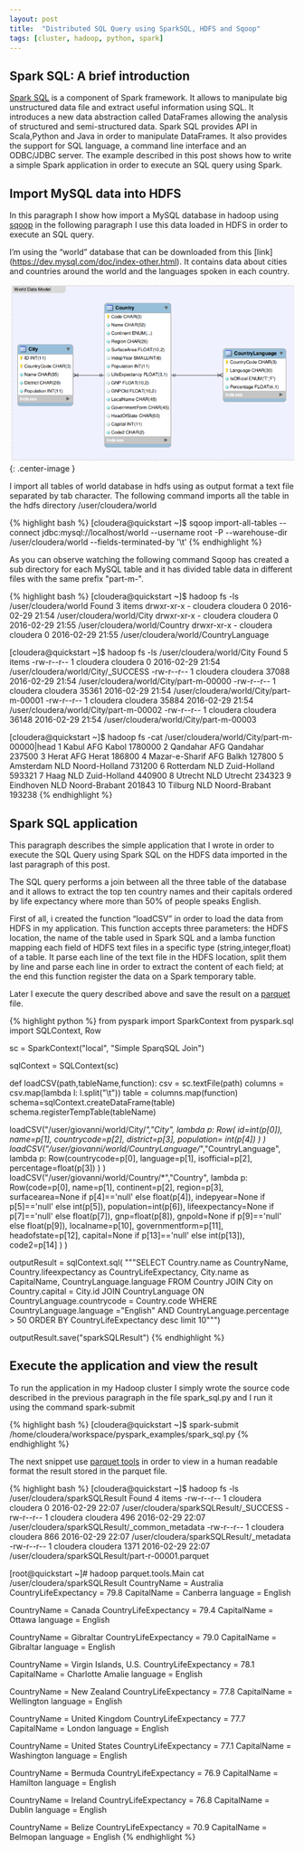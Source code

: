 ```yaml
---
layout: post
title:  "Distributed SQL Query using SparkSQL, HDFS and Sqoop"
tags: [cluster, hadoop, python, spark]
---
```


## Spark SQL: A brief introduction

[Spark SQL](http://spark.apache.org/sql/) is a component of Spark framework. It allows to manipulate big unstructured data file and extract useful information using SQL.
It introduces a new data abstraction called DataFrames allowing the analysis of structured and semi-structured data.
Spark SQL provides API in Scala,Python and Java in order to manipulate DataFrames.
It also provides the support for SQL language, a command line interface and an ODBC/JDBC server.
The example described in this post shows how to write a simple Spark application in order to execute an SQL query using Spark.

## Import MySQL data into HDFS

In this paragraph I show how import a MySQL database in hadoop using [sqoop](http://sqoop.apache.org/) in the following paragraph I use this data loaded in HDFS in order to execute an SQL query.

I’m using the “world” database that can be downloaded from this [link] (https://dev.mysql.com/doc/index-other.html). It contains data about cities and countries around the world and the languages spoken in each country.

![example entity relationship diagram](/assets/2016-03-01-distrubuted_sql_query_using_sparksql_hdfs_sqoop_img1.png){: .center-image }

I import all tables of world database in hdfs using as output format a text file separated by tab character. The following command imports all the table in the hdfs directory /user/cloudera/world

{% highlight bash %}
[cloudera@quickstart ~]$ sqoop import-all-tables --connect jdbc:mysql://localhost/world --username root -P --warehouse-dir  /user/cloudera/world  --fields-terminated-by '\t'
{% endhighlight %}

As you can observe watching the following command Sqoop has created a sub directory for each MySQL table and it has divided table data in different files with the same prefix "part-m-".

{% highlight bash %}
[cloudera@quickstart ~]$ hadoop fs -ls /user/cloudera/world
Found 3 items
drwxr-xr-x   - cloudera cloudera          0 2016-02-29 21:54 /user/cloudera/world/City
drwxr-xr-x   - cloudera cloudera          0 2016-02-29 21:55 /user/cloudera/world/Country
drwxr-xr-x   - cloudera cloudera          0 2016-02-29 21:55 /user/cloudera/world/CountryLanguage

[cloudera@quickstart ~]$ hadoop fs -ls /user/cloudera/world/City
Found 5 items
-rw-r--r--   1 cloudera cloudera          0 2016-02-29 21:54 /user/cloudera/world/City/_SUCCESS
-rw-r--r--   1 cloudera cloudera      37088 2016-02-29 21:54 /user/cloudera/world/City/part-m-00000
-rw-r--r--   1 cloudera cloudera      35361 2016-02-29 21:54 /user/cloudera/world/City/part-m-00001
-rw-r--r--   1 cloudera cloudera      35884 2016-02-29 21:54 /user/cloudera/world/City/part-m-00002
-rw-r--r--   1 cloudera cloudera      36148 2016-02-29 21:54 /user/cloudera/world/City/part-m-00003

[cloudera@quickstart ~]$ hadoop fs -cat  /user/cloudera/world/City/part-m-00000|head
1       Kabul   AFG     Kabol   1780000
2       Qandahar        AFG     Qandahar        237500
3       Herat   AFG     Herat   186800
4       Mazar-e-Sharif  AFG     Balkh   127800
5       Amsterdam       NLD     Noord-Holland   731200
6       Rotterdam       NLD     Zuid-Holland    593321
7       Haag    NLD     Zuid-Holland    440900
8       Utrecht NLD     Utrecht 234323
9       Eindhoven       NLD     Noord-Brabant   201843
10      Tilburg NLD     Noord-Brabant   193238
{% endhighlight %}

## Spark SQL application

This paragraph describes the simple application that I wrote in order to execute the SQL Query using Spark SQL on the HDFS data imported in the last paragraph of this post.

The SQL query performs a join between all the three table of the database and it allows to extract the top ten country names and their capitals ordered by life expectancy where more than 50% of people speaks English.

First of all, i created the function “loadCSV” in order to load the data from HDFS in my application. This function accepts three parameters: the HDFS location, the name of the table used in Spark SQL and a lamba function mapping each field of HDFS text files in a specific type (string,integer,float) of a table. It parse each line of the text file in the HDFS location, split them by line and parse each line in order to extract the content of each field; at the end this function register the data on a Spark temporary table.

Later I execute the query described above and save the result on a [parquet](https://parquet.apache.org/) file.

{% highlight python %}
from pyspark import SparkContext
from pyspark.sql import SQLContext, Row

sc = SparkContext("local", "Simple SparqSQL Join")

sqlContext = SQLContext(sc)

def loadCSV(path,tableName,function):
    csv = sc.textFile(path)
    columns = csv.map(lambda l: l.split("\t"))
    table = columns.map(function)
    schema=sqlContext.createDataFrame(table)
    schema.registerTempTable(tableName)

loadCSV("/user/giovanni/world/City/*","City",
    lambda p:
        Row(
            id=int(p[0]),
            name=p[1],
            countrycode=p[2],
            district=p[3],
            population= int(p[4])
        )
    )
loadCSV("/user/giovanni/world/CountryLanguage/*","CountryLanguage",
    lambda p:
        Row(countrycode=p[0],
            language=p[1],
            isofficial=p[2],
            percentage=float(p[3])
        )
    )
loadCSV("/user/giovanni/world/Country/*","Country",
    lambda p:
        Row(code=p[0],
            name=p[1],
            continent=p[2],
            region=p[3],
            surfacearea=None if p[4]=='null' else float(p[4]),
            indepyear=None if p[5]=='null' else int(p[5]),
            population=int(p[6]),
            lifeexpectancy=None if p[7]=='null' else float(p[7]),
            gnp=float(p[8]),
            gnpold=None if p[9]=='null' else float(p[9]),
            localname=p[10],
            governmentform=p[11],
            headofstate=p[12],
            capital=None if p[13]=='null' else int(p[13]),
            code2=p[14]
        )
    )

outputResult = sqlContext.sql(
"""SELECT  Country.name as CountryName,
           Country.lifeexpectancy as CountryLifeExpectancy,
           City.name as CapitalName,
           CountryLanguage.language
    FROM
           Country JOIN City on Country.capital = City.id
    JOIN
           CountryLanguage ON CountryLanguage.countrycode = Country.code
    WHERE  CountryLanguage.language ="English"
           AND CountryLanguage.percentage > 50
    ORDER BY CountryLifeExpectancy desc limit 10""")

outputResult.save("sparkSQLResult")
{% endhighlight %}

## Execute the application and view the result

To run the application in my Hadoop cluster I simply wrote the source code described in the previous paragraph in the file spark_sql.py and I run it using the command spark-submit

{% highlight bash %}
[cloudera@quickstart ~]$ spark-submit /home/cloudera/workspace/pyspark_examples/spark_sql.py
{% endhighlight %}

The next snippet use [parquet tools](https://github.com/Parquet/parquet-mr/tree/master/parquet-tools) in order to view in a human readable format the result stored in the parquet file.

{% highlight bash %}
[cloudera@quickstart ~]$ hadoop fs -ls /user/cloudera/sparkSQLResult
Found 4 items
-rw-r--r--   1 cloudera cloudera          0 2016-02-29 22:07 /user/cloudera/sparkSQLResult/_SUCCESS
-rw-r--r--   1 cloudera cloudera        496 2016-02-29 22:07 /user/cloudera/sparkSQLResult/_common_metadata
-rw-r--r--   1 cloudera cloudera        866 2016-02-29 22:07 /user/cloudera/sparkSQLResult/_metadata
-rw-r--r--   1 cloudera cloudera       1371 2016-02-29 22:07 /user/cloudera/sparkSQLResult/part-r-00001.parquet

[root@quickstart ~]# hadoop parquet.tools.Main cat /user/cloudera/sparkSQLResult
CountryName = Australia
CountryLifeExpectancy = 79.8
CapitalName = Canberra
language = English

CountryName = Canada
CountryLifeExpectancy = 79.4
CapitalName = Ottawa
language = English

CountryName = Gibraltar
CountryLifeExpectancy = 79.0
CapitalName = Gibraltar
language = English

CountryName = Virgin Islands, U.S.
CountryLifeExpectancy = 78.1
CapitalName = Charlotte Amalie
language = English

CountryName = New Zealand
CountryLifeExpectancy = 77.8
CapitalName = Wellington
language = English

CountryName = United Kingdom
CountryLifeExpectancy = 77.7
CapitalName = London
language = English

CountryName = United States
CountryLifeExpectancy = 77.1
CapitalName = Washington
language = English

CountryName = Bermuda
CountryLifeExpectancy = 76.9
CapitalName = Hamilton
language = English

CountryName = Ireland
CountryLifeExpectancy = 76.8
CapitalName = Dublin
language = English

CountryName = Belize
CountryLifeExpectancy = 70.9
CapitalName = Belmopan
language = English
{% endhighlight %}
